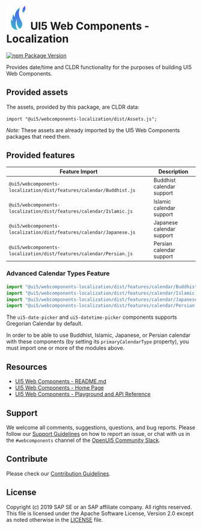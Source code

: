 # ![UI5 icon](https://raw.githubusercontent.com/SAP/ui5-webcomponents/main/docs/images/UI5_logo_water.png)UI5 Web Components - Localization

[![npm Package Version](https://badge.fury.io/js/%40ui5%2Fwebcomponents.svg)](https://www.npmjs.com/package/@ui5/webcomponents)

Provides date/time and CLDR functionality for the purposes of building UI5 Web Components.

## Provided assets

The assets, provided by this package, are CLDR data:

`import "@ui5/webcomponents-localization/dist/Assets.js";`

*Note:* These assets are already imported by the UI5 Web Components packages that need them.

## Provided features

| Feature Import                                                       | Description               |
|----------------------------------------------------------------------|---------------------------|
| `@ui5/webcomponents-localization/dist/features/calendar/Buddhist.js` | Buddhist calendar support |
| `@ui5/webcomponents-localization/dist/features/calendar/Islamic.js`  | Islamic calendar support  |
| `@ui5/webcomponents-localization/dist/features/calendar/Japanese.js` | Japanese calendar support |
| `@ui5/webcomponents-localization/dist/features/calendar/Persian.js`  | Persian calendar support  |

### Advanced Calendar Types Feature

```js
import "@ui5/webcomponents-localization/dist/features/calendar/Buddhist.js";
import "@ui5/webcomponents-localization/dist/features/calendar/Islamic.js";
import "@ui5/webcomponents-localization/dist/features/calendar/Japanese.js";
import "@ui5/webcomponents-localization/dist/features/calendar/Persian.js";
```

The `ui5-date-picker` and `ui5-datetime-picker` components supports Gregorian Calendar by default.

In order to be able to use Buddhist, Islamic, Japanese, or Persian calendar with these components
(by setting its `primaryCalendarType` property), you must import one or more of the modules above.

## Resources
- [UI5 Web Components - README.md](https://github.com/SAP/ui5-webcomponents/blob/main/README.md)
- [UI5 Web Components - Home Page](https://sap.github.io/ui5-webcomponents)
- [UI5 Web Components - Playground and API Reference](https://sap.github.io/ui5-webcomponents/play/)

## Support
We welcome all comments, suggestions, questions, and bug reports. Please follow our [Support Guidelines](https://github.com/SAP/ui5-webcomponents/blob/main/SUPPORT.md#-content) on how to report an issue, or chat with us in the `#webcomponents` channel of the [OpenUI5 Community Slack](https://ui5-slack-invite.cfapps.eu10.hana.ondemand.com/).

## Contribute
Please check our [Contribution Guidelines](https://github.com/SAP/ui5-webcomponents/blob/main/docs/6-contributing/02-conventions-and-guidelines.md).

## License
Copyright (c) 2019 SAP SE or an SAP affiliate company. All rights reserved.
This file is licensed under the Apache Software License, Version 2.0 except as noted otherwise in the [LICENSE](https://github.com/SAP/ui5-webcomponents/blob/main/LICENSE.txt) file.
